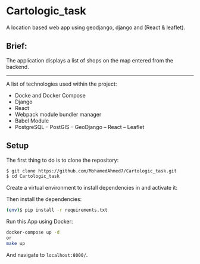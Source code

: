 # Cartologic_task

A location based web app using geodjango, django and (React & leaflet).


## Brief:
The application displays a list of shops on the map entered from the backend.

***
A list of technologies used within the project:
* Docke and Docker Compose 
* Django
* React
* Webpack module bundler manager
* Babel Module
* PostgreSQL – PostGIS – GeoDjango –
React – Leaflet

## Setup

The first thing to do is to clone the repository:

```sh
$ git clone https://github.com/MohamedAhmed7/Cartologic_task.git
$ cd Cartologic_task
```


Create a virtual environment to install dependencies in and activate it:

Then install the dependencies:

```sh
(env)$ pip install -r requirements.txt
```

Run this App using Docker: 
```sh
docker-compose up -d
or 
make up
```
And navigate to `localhost:8000/`.


